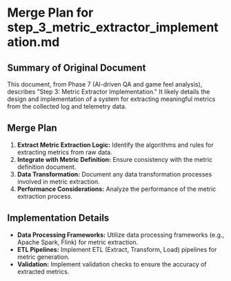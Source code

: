 # Merge Plan for step_3_metric_extractor_implementation.md

## Summary of Original Document
This document, from Phase 7 (AI-driven QA and game feel analysis), describes "Step 3: Metric Extractor Implementation." It likely details the design and implementation of a system for extracting meaningful metrics from the collected log and telemetry data.

## Merge Plan
1.  **Extract Metric Extraction Logic:** Identify the algorithms and rules for extracting metrics from raw data.
2.  **Integrate with Metric Definition:** Ensure consistency with the metric definition document.
3.  **Data Transformation:** Document any data transformation processes involved in metric extraction.
4.  **Performance Considerations:** Analyze the performance of the metric extraction process.

## Implementation Details
-   **Data Processing Frameworks:** Utilize data processing frameworks (e.g., Apache Spark, Flink) for metric extraction.
-   **ETL Pipelines:** Implement ETL (Extract, Transform, Load) pipelines for metric generation.
-   **Validation:** Implement validation checks to ensure the accuracy of extracted metrics.
